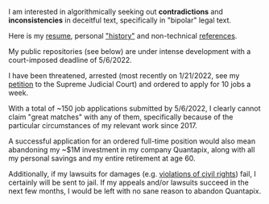 I am interested in algorithmically seeking out **contradictions** and **inconsistencies** in deceitful text, specifically in "bipolar" legal text.

Here is my [resume](https://github.com/quantapix/quantapix/blob/main/resume.pdf), 
personal ["history"](https://github.com/quantapix/quantapix/blob/main/history.pdf) and non-technical [references](https://github.com/quantapix/quantapix/blob/main/references.pdf).

My public repositories (see below) are under intense development with a court-imposed deadline of 5/6/2022.

I have been threatened, arrested (most recently on 1/21/2022, see my [petition](https://github.com/quantapix/quantapix/blob/main/petition.pdf) to the Supreme Judicial Court) and ordered to apply for 10 jobs a week.

With a total of ~150 job applications submitted by 5/6/2022, I clearly cannot claim "great matches" with any of them, specifically because of the particular circumstances of my relevant work since 2017.

A successful application for an ordered full-time position would also mean abandoning my ~$1M investment in my company Quantapix, along with all my personal savings and my entire retirement at age 60.

Additionally, if my lawsuits for damages (e.g. [violations of civil rights](https://github.com/quantapix/quantapix/blob/main/rights.pdf)) fail, I certainly will be sent to jail. If my appeals and/or lawsuits succeed in the next few months, I would be left with no sane reason to abandon Quantapix.
